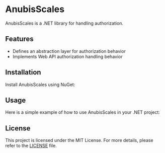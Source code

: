 ﻿# AnubisScales

AnubisScales is a .NET library for handling authorization.

## Features

- Defines an abstraction layer for authorization behavior
- Implements Web API authorization handling behavior

## Installation

Install AnubisScales using NuGet:

## Usage

Here is a simple example of how to use AnubisScales in your .NET project:

## License

This project is licensed under the MIT License. For more details, please refer to the [LICENSE](LICENSE) file.